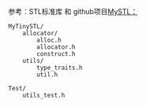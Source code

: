 参考：STL标准库 和 github项目[MySTL：](https://github.com/Alinshans/MyTinySTL)
```
MyTinySTL/
    allocator/
        alloc.h
        allocator.h
        construct.h
    utils/
        type_traits.h
        util.h

Test/
    utils_test.h
```

